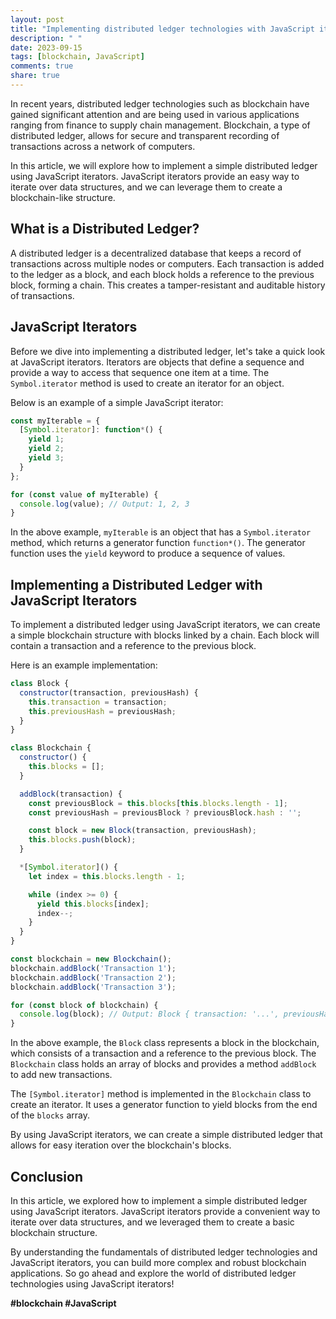 ```yaml
---
layout: post
title: "Implementing distributed ledger technologies with JavaScript iterators"
description: " "
date: 2023-09-15
tags: [blockchain, JavaScript]
comments: true
share: true
---
```


In recent years, distributed ledger technologies such as blockchain have gained significant attention and are being used in various applications ranging from finance to supply chain management. Blockchain, a type of distributed ledger, allows for secure and transparent recording of transactions across a network of computers.

In this article, we will explore how to implement a simple distributed ledger using JavaScript iterators. JavaScript iterators provide an easy way to iterate over data structures, and we can leverage them to create a blockchain-like structure.

## What is a Distributed Ledger?

A distributed ledger is a decentralized database that keeps a record of transactions across multiple nodes or computers. Each transaction is added to the ledger as a block, and each block holds a reference to the previous block, forming a chain. This creates a tamper-resistant and auditable history of transactions.

## JavaScript Iterators

Before we dive into implementing a distributed ledger, let's take a quick look at JavaScript iterators. Iterators are objects that define a sequence and provide a way to access that sequence one item at a time. The `Symbol.iterator` method is used to create an iterator for an object.

Below is an example of a simple JavaScript iterator:

```javascript
const myIterable = {
  [Symbol.iterator]: function*() {
    yield 1;
    yield 2;
    yield 3;
  }
};

for (const value of myIterable) {
  console.log(value); // Output: 1, 2, 3
}
```

In the above example, `myIterable` is an object that has a `Symbol.iterator` method, which returns a generator function `function*()`. The generator function uses the `yield` keyword to produce a sequence of values.

## Implementing a Distributed Ledger with JavaScript Iterators

To implement a distributed ledger using JavaScript iterators, we can create a simple blockchain structure with blocks linked by a chain. Each block will contain a transaction and a reference to the previous block.

Here is an example implementation:

```javascript
class Block {
  constructor(transaction, previousHash) {
    this.transaction = transaction;
    this.previousHash = previousHash;
  }
}

class Blockchain {
  constructor() {
    this.blocks = [];
  }

  addBlock(transaction) {
    const previousBlock = this.blocks[this.blocks.length - 1];
    const previousHash = previousBlock ? previousBlock.hash : '';

    const block = new Block(transaction, previousHash);
    this.blocks.push(block);
  }

  *[Symbol.iterator]() {
    let index = this.blocks.length - 1;

    while (index >= 0) {
      yield this.blocks[index];
      index--;
    }
  }
}

const blockchain = new Blockchain();
blockchain.addBlock('Transaction 1');
blockchain.addBlock('Transaction 2');
blockchain.addBlock('Transaction 3');

for (const block of blockchain) {
  console.log(block); // Output: Block { transaction: '...', previousHash: '...' }
}
```

In the above example, the `Block` class represents a block in the blockchain, which consists of a transaction and a reference to the previous block. The `Blockchain` class holds an array of blocks and provides a method `addBlock` to add new transactions.

The `[Symbol.iterator]` method is implemented in the `Blockchain` class to create an iterator. It uses a generator function to yield blocks from the end of the `blocks` array.

By using JavaScript iterators, we can create a simple distributed ledger that allows for easy iteration over the blockchain's blocks.

## Conclusion

In this article, we explored how to implement a simple distributed ledger using JavaScript iterators. JavaScript iterators provide a convenient way to iterate over data structures, and we leveraged them to create a basic blockchain structure.

By understanding the fundamentals of distributed ledger technologies and JavaScript iterators, you can build more complex and robust blockchain applications. So go ahead and explore the world of distributed ledger technologies using JavaScript iterators!

**#blockchain #JavaScript**